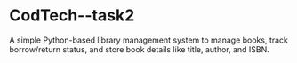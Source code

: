 # CodTech--task2
A simple Python-based library management system to manage books, track borrow/return status, and store book details like title, author, and ISBN.
